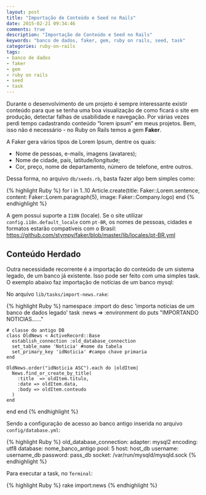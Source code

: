 ```yaml
---
layout: post
title: "Importação de Conteúdo e Seed no Rails"
date: 2015-02-21 09:34:46
comments: true
description: "Importação de Conteúdo e Seed no Rails"
keywords: "banco de dados, faker, gem, ruby on rails, seed, task"
categories: ruby-on-rails
tags:
- banco de dados
- faker
- gem
- ruby on rails
- seed
- task
---
```


Durante o desenvolvimento de um projeto é sempre interessante existir conteúdo para que se tenha uma boa visualização de como ficará o site em produção, detectar falhas de usabilidade e navegação. Por várias vezes perdi tempo cadastrando conteúdo “lorem ipsum” em meus projetos. Bem, isso não é necessário - no Ruby on Rails temos a gem **Faker**.

A Faker gera vários tipos de Lorem Ipsum, dentre os quais:

- Nome de pessoas, e-mails, imagens (avatares);
- Nome de cidade, país, latitude/longitude;
- Cor, preço, nome de departamento, número de telefone, entre outros.

Dessa forma, no arquivo `db/seeds.rb`, basta fazer algo bem simples como:

{% highlight Ruby %}
for i in 1..10
  Article.create(title: Faker::Lorem.sentence, content: Faker::Lorem.paragraph(5), image: Faker::Company.logo)
end
{% endhighlight %}

A gem possui suporte a `I18N` (locale). Se o site utilizar `config.i18n.default_locale` com `pt-BR`, os nomes de pessoas, cidades e formatos estarão compatíveis com o Brasil: https://github.com/stympy/faker/blob/master/lib/locales/pt-BR.yml

## Conteúdo Herdado

Outra necessidade recorrente é a importação do conteúdo de um sistema legado, de um banco já existente. Isso pode ser feito com uma simples task. O exemplo abaixo faz importação de notícias de um banco mysql:

No arquivo `lib/tasks/import-news.rake`:

{% highlight Ruby %}
namespace :import do
  desc 'importa noticias de um banco de dados legado'
  task :news => :environment do
    puts "IMPORTANDO NOTICIAS......"

    # classe do antigo DB
    class OldNews < ActiveRecord::Base
      establish_connection :old_database_connection
      set_table_name 'Noticia' #nome da tabela
      set_primary_key 'idNoticia' #campo chave primaria
    end

    OldNews.order("idNoticia ASC").each do |oldItem|
      News.find_or_create_by_title(
        :title  => oldItem.titulo,
        :date => oldItem.data,
        :body => oldItem.conteudo
      )
    end
  end
end
{% endhighlight %}

Sendo a configuração de acesso ao banco antigo inserida no arquivo `config/database.yml`:

{% highlight Ruby %}
old_database_connection:
  adapter: mysql2
  encoding: utf8
  database: nome_banco_antigo
  pool: 5
  host: host_db
  username: username_db
  password: pass_db
  socket: /var/run/mysqld/mysqld.sock
{% endhighlight %}

Para executar a task, no `Terminal`:

{% highlight Ruby %}
rake import:news
{% endhighlight %}
